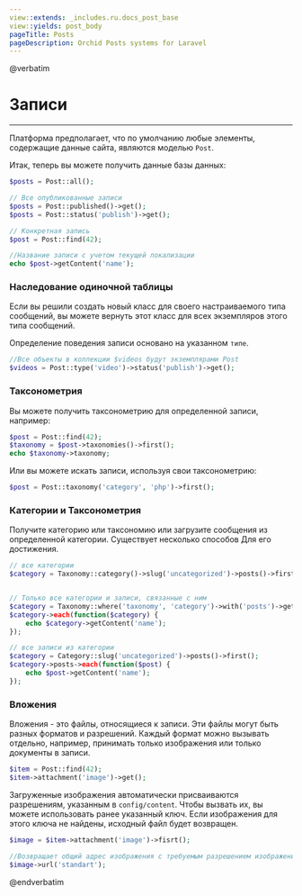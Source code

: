 ```yaml
---
view::extends: _includes.ru.docs_post_base
view::yields: post_body
pageTitle: Posts
pageDescription: Orchid Posts systems for Laravel
---
```

@verbatim
# Записи
----------
Платформа предполагает, что по умолчанию любые элементы, содержащие данные сайта, являются моделью `Post`.

Итак, теперь вы можете получить данные базы данных:

```php
$posts = Post::all();
```

```php
// Все опубликованные записи
$posts = Post::published()->get();
$posts = Post::status('publish')->get();

// Конкретная запись
$post = Post::find(42);

//Название записи с учетом текущей локализации
echo $post->getContent('name');

```


### Наследование одиночной таблицы

Если вы решили создать новый класс для своего настраиваемого типа сообщений, вы можете вернуть этот класс для всех экземпляров этого типа сообщений.

Определение поведения записи основано на указанном `типе`.
```php
//Все объекты в коллекции $videos будут экземплярами Post
$videos = Post::type('video')->status('publish')->get();
```


### Таксонометрия

Вы можете получить таксонометрию для определенной записи, например:

```php
$post = Post::find(42);
$taxonomy = $post->taxonomies()->first();
echo $taxonomy->taxonomy;
```

Или вы можете искать записи, используя свои таксонометрию:

```php
$post = Post::taxonomy('category', 'php')->first();
```

### Категории и Таксонометрия

Получите категорию или таксономию или загрузите сообщения из определенной категории. Существует несколько способов
Для его достижения.


```php
// все категории
$category = Taxonomy::category()->slug('uncategorized')->posts()->first();


// Только все категории и записи, связанные с ним
$category = Taxonomy::where('taxonomy', 'category')->with('posts')->get();
$category->each(function($category) {
    echo $category->getContent('name');
});

// все записи из категории
$category = Category::slug('uncategorized')->posts()->first();
$category->posts->each(function($post) {
    echo $post->getContent('name');
});
```

### Вложения

Вложения - это файлы, относящиеся к записи.
Эти файлы могут быть разных форматов и разрешений.
Каждый формат можно вызывать отдельно, например, принимать только изображения или только документы в записи.

```php
$item = Post::find(42);
$item->attachment('image')->get();
```

Загруженные изображения автоматически присваиваются разрешениям, указанным в `config/content`.
Чтобы вызвать их, вы можете использовать ранее указанный ключ.
Если изображения для этого ключа не найдены, исходный файл будет возвращен.

```php
$image = $item->attachment('image')->fisrt();

//Возвращает общий адрес изображения с требуемым разрешением изображения
$image->url('standart');
```

@endverbatim
